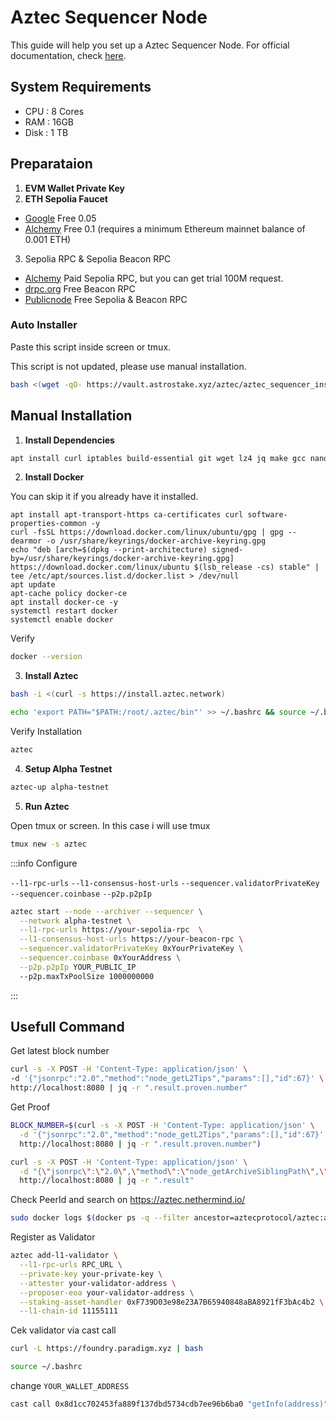 # Aztec Sequencer Node

This guide will help you set up a Aztec Sequencer Node. For official documentation, check [here](https://docs.aztec.network/the_aztec_network/guides/run_nodes).

## System Requirements

- CPU : 8 Cores
- RAM : 16GB
- Disk : 1 TB

## Preparataion

1. **EVM Wallet Private Key**
2. **ETH Sepolia Faucet**
- [Google](https://cloud.google.com/application/web3/faucet/ethereum/sepolia) Free 0.05
- [Alchemy](https://www.alchemy.com/faucets/ethereum-sepolia) Free 0.1 (requires a minimum Ethereum mainnet balance of 0.001 ETH)
3. Sepolia RPC & Sepolia Beacon RPC
- [Alchemy](https://dashboard.alchemy.com/) Paid Sepolia RPC, but you can get trial 100M request.
- [drpc.org](https://drpc.org) Free Beacon RPC
- [Publicnode](https://ethereum.publicnode.com/?sepolia) Free Sepolia & Beacon RPC

### Auto Installer

Paste this script inside screen or tmux.

This script is not updated, please use manual installation.

```bash
bash <(wget -qO- https://vault.astrostake.xyz/aztec/aztec_sequencer_install.sh)
```

## Manual Installation

1. **Install Dependencies**
```bash
apt install curl iptables build-essential git wget lz4 jq make gcc nano automake autoconf tmux htop nvme-cli libgbm1 pkg-config libssl-dev libleveldb-dev tar clang bsdmainutils ncdu unzip libleveldb-dev -y
```
2. **Install Docker**

You can skip it if you already have it installed.
```
apt install apt-transport-https ca-certificates curl software-properties-common -y
curl -fsSL https://download.docker.com/linux/ubuntu/gpg | gpg --dearmor -o /usr/share/keyrings/docker-archive-keyring.gpg
echo "deb [arch=$(dpkg --print-architecture) signed-by=/usr/share/keyrings/docker-archive-keyring.gpg] https://download.docker.com/linux/ubuntu $(lsb_release -cs) stable" | tee /etc/apt/sources.list.d/docker.list > /dev/null
apt update
apt-cache policy docker-ce
apt install docker-ce -y
systemctl restart docker
systemctl enable docker
```
Verify
```bash
docker --version
```
3. **Install Aztec**
```bash
bash -i <(curl -s https://install.aztec.network)
```
```bash
echo 'export PATH="$PATH:/root/.aztec/bin"' >> ~/.bashrc && source ~/.bashrc
```
Verify Installation
```bash
aztec
```
4. **Setup Alpha Testnet**
```bash
aztec-up alpha-testnet
```
5. **Run Aztec**

Open tmux or screen. In this case i will use tmux
```bash
tmux new -s aztec
```
:::info Configure

`--l1-rpc-urls` `--l1-consensus-host-urls` `--sequencer.validatorPrivateKey` `--sequencer.coinbase` `--p2p.p2pIp` 
```bash
aztec start --node --archiver --sequencer \
  --network alpha-testnet \
  --l1-rpc-urls https://your-sepolia-rpc  \
  --l1-consensus-host-urls https://your-beacon-rpc \
  --sequencer.validatorPrivateKey 0xYourPrivateKey \
  --sequencer.coinbase 0xYourAddress \
  --p2p.p2pIp YOUR_PUBLIC_IP
  --p2p.maxTxPoolSize 1000000000
```
:::

## Usefull Command

Get latest block number
```bash
curl -s -X POST -H 'Content-Type: application/json' \
-d '{"jsonrpc":"2.0","method":"node_getL2Tips","params":[],"id":67}' \
http://localhost:8080 | jq -r ".result.proven.number"
```
Get Proof
```bash
BLOCK_NUMBER=$(curl -s -X POST -H 'Content-Type: application/json' \
  -d '{"jsonrpc":"2.0","method":"node_getL2Tips","params":[],"id":67}' \
  http://localhost:8080 | jq -r ".result.proven.number")

curl -s -X POST -H 'Content-Type: application/json' \
  -d "{\"jsonrpc\":\"2.0\",\"method\":\"node_getArchiveSiblingPath\",\"params\":[\"$BLOCK_NUMBER\",\"$BLOCK_NUMBER\"],\"id\":67}" \
  http://localhost:8080 | jq -r ".result"
```
Check PeerId and search on https://aztec.nethermind.io/
```bash
sudo docker logs $(docker ps -q --filter ancestor=aztecprotocol/aztec:alpha-testnet | head -n 1) 2>&1 | grep -i "peerId" | grep -o '"peerId":"[^"]*"' | cut -d'"' -f4 | head -n 1
```

Register as Validator
```bash
aztec add-l1-validator \
  --l1-rpc-urls RPC_URL \
  --private-key your-private-key \
  --attester your-validator-address \
  --proposer-eoa your-validator-address \
  --staking-asset-handler 0xF739D03e98e23A7B65940848aBA8921fF3bAc4b2 \
  --l1-chain-id 11155111
```
Cek validator via cast call
```bash
curl -L https://foundry.paradigm.xyz | bash
```
```bash
source ~/.bashrc
```
change `YOUR_WALLET_ADDRESS`
```bash
cast call 0x8d1cc702453fa889f137dbd5734cdb7ee96b6ba0 "getInfo(address)" YOUR_WALLET_ADDRESS --rpc-url https://sepolia.drpc.org
```
